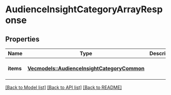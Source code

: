 # AudienceInsightCategoryArrayResponse

## Properties
Name | Type | Description | Notes
------------ | ------------- | ------------- | -------------
**items** | [**Vec<models::AudienceInsightCategoryCommon>**](AudienceInsightCategoryCommon.md) |  | [optional] [default to None]

[[Back to Model list]](../README.md#documentation-for-models) [[Back to API list]](../README.md#documentation-for-api-endpoints) [[Back to README]](../README.md)


